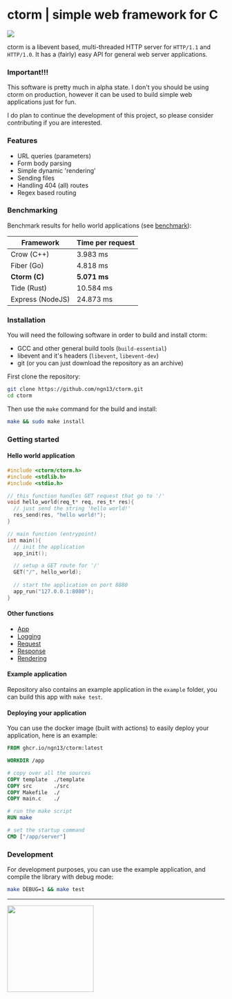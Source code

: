 # ctorm | simple web framework for C
![](https://img.shields.io/github/actions/workflow/status/ngn13/ctorm/docker)

ctorm is a libevent based, multi-threaded HTTP server for `HTTP/1.1` and `HTTP/1.0`.
It has a (fairly) easy API for general web server applications. 

### Important!!!
This software is pretty much in alpha state. I don't you should be using ctorm on
production, however it can be used to build simple web applications just for fun.

I do plan to continue the development of this project, so please consider contributing
if you are interested.

### Features
- URL queries (parameters)
- Form body parsing
- Simple dynamic 'rendering'
- Sending files
- Handling 404 (all) routes
- Regex based routing

### Benchmarking
Benchmark results for hello world applications (see [benchmark](benchmark/)):

| Framework        | Time per request | 
| ---------------- | ---------------- |
| Crow (C++)       | 3.983 ms         |
| Fiber (Go)       | 4.818 ms         |
| **Ctorm (C)**    | **5.071 ms**     |
| Tide (Rust)      | 10.584 ms        |
| Express (NodeJS) | 24.873 ms        |

### Installation
You will need the following software in order to build and install ctorm:
- GCC and other general build tools (`build-essential`)
- libevent and it's headers (`libevent`, `libevent-dev`)
- git (or you can just download the repository as an archive)

First clone the repository:
```bash
git clone https://github.com/ngn13/ctorm.git
cd ctorm
```

Then use the `make` command for the build and install:
```bash
make && sudo make install
```

### Getting started
#### Hello world application 
```c
#include <ctorm/ctorm.h>
#include <stdlib.h>
#include <stdio.h>

// this function handles GET request that go to '/'
void hello_world(req_t* req, res_t* res){
  // just send the string 'hello world!'
  res_send(res, "hello world!");
}

// main function (entrypoint)
int main(){
  // init the application
  app_init();

  // setup a GET route for '/'
  GET("/", hello_world);
  
  // start the application on port 8080 
  app_run("127.0.0.1:8080");
}
```

#### Other functions 
- [App](docs/app.md)
- [Logging](docs/log.md)
- [Request](docs/req.md)
- [Response](docs/res.md)
- [Rendering](docs/render.md)

#### Example application 
Repository also contains an example application in the `example` folder, you can build 
this app with `make test`.

#### Deploying your application
You can use the docker image (built with actions) to easily deploy your application, here is 
an example:
```Dockerfile
FROM ghcr.io/ngn13/ctorm:latest 

WORKDIR /app

# copy over all the sources
COPY template  ./template
COPY src       ./src
COPY Makefile  ./
COPY main.c    ./

# run the make script
RUN make 

# set the startup command
CMD ["/app/server"]
```

### Development 
For development purposes, you can use the example application, and compile the library with debug mode:
```bash
make DEBUG=1 && make test
```

---
<img src="https://files.ngn.tf/gpl3.png" width="200px">
